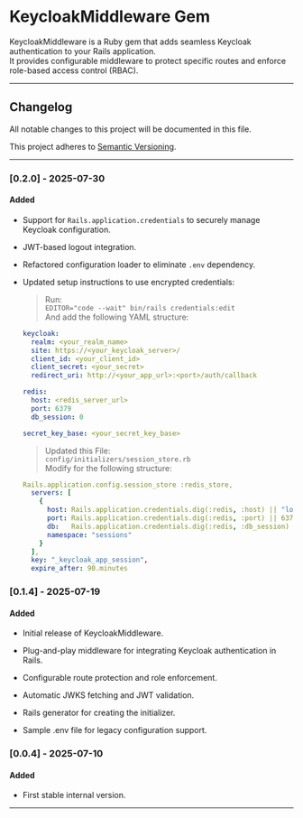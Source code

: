 # KeycloakMiddleware Gem

KeycloakMiddleware is a Ruby gem that adds seamless Keycloak authentication to your Rails application.  
It provides configurable middleware to protect specific routes and enforce role-based access control (RBAC).

---

## Changelog

All notable changes to this project will be documented in this file.

This project adheres to [Semantic Versioning](https://semver.org/).

---

### [0.2.0] - 2025-07-30

#### Added

- Support for `Rails.application.credentials` to securely manage Keycloak configuration.
- JWT-based logout integration.
- Refactored configuration loader to eliminate `.env` dependency.
- Updated setup instructions to use encrypted credentials:

  > Run:  
  > `EDITOR="code --wait" bin/rails credentials:edit`  
  > And add the following YAML structure:

  ```yaml
  keycloak:
    realm: <your_realm_name>
    site: https://<your_keycloak_server>/
    client_id: <your_client_id>
    client_secret: <your_secret>
    redirect_uri: http://<your_app_url>:<port>/auth/callback

  redis:
    host: <redis_server_url>
    port: 6379
    db_session: 0

  secret_key_base: <your_secret_key_base>
  ```
  > Updated this File:  
  > `config/initializers/session_store.rb`   
  > Modify for the following structure:

  ```yaml
  Rails.application.config.session_store :redis_store,
    servers: [
      {
        host: Rails.application.credentials.dig(:redis, :host) || "localhost",
        port: Rails.application.credentials.dig(:redis, :port) || 6379,
        db:   Rails.application.credentials.dig(:redis, :db_session) || 0,
        namespace: "sessions"
      }
    ],
    key: "_keycloak_app_session",
    expire_after: 90.minutes

  ```

### [0.1.4] - 2025-07-19

#### Added

- Initial release of KeycloakMiddleware.

- Plug-and-play middleware for integrating Keycloak authentication in Rails.

- Configurable route protection and role enforcement.

- Automatic JWKS fetching and JWT validation.

- Rails generator for creating the initializer.

- Sample .env file for legacy configuration support.

### [0.0.4] - 2025-07-10

#### Added

- First stable internal version.

---

